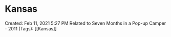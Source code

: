 # Kansas

Created: Feb 11, 2021 5:27 PM
Related to Seven Months in a Pop-up Camper - 2011 (Tags): [[Kansas]]